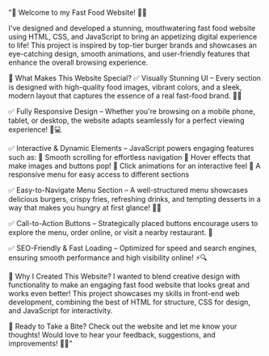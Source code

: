 "🚀 Welcome to my Fast Food Website! 🍔🍟

I've designed and developed a stunning, mouthwatering fast food website using HTML, CSS, and JavaScript to bring an appetizing digital experience to life! This project is inspired by top-tier burger brands and showcases an eye-catching design, smooth animations, and user-friendly features that enhance the overall browsing experience.

🍕 What Makes This Website Special?
✅ Visually Stunning UI – Every section is designed with high-quality food images, vibrant colors, and a sleek, modern layout that captures the essence of a real fast-food brand. 🌟🎨

✅ Fully Responsive Design – Whether you're browsing on a mobile phone, tablet, or desktop, the website adapts seamlessly for a perfect viewing experience! 📱💻

✅ Interactive & Dynamic Elements – JavaScript powers engaging features such as:
🔸 Smooth scrolling for effortless navigation
🔸 Hover effects that make images and buttons pop!
🔸 Click animations for an interactive feel
🔸 A responsive menu for easy access to different sections

✅ Easy-to-Navigate Menu Section – A well-structured menu showcases delicious burgers, crispy fries, refreshing drinks, and tempting desserts in a way that makes you hungry at first glance! 🤤🍔

✅ Call-to-Action Buttons – Strategically placed buttons encourage users to explore the menu, order online, or visit a nearby restaurant. 🚀

✅ SEO-Friendly & Fast Loading – Optimized for speed and search engines, ensuring smooth performance and high visibility online! ⚡🔍

🎯 Why I Created This Website?
I wanted to blend creative design with functionality to make an engaging fast food website that looks great and works even better! This project showcases my skills in front-end web development, combining the best of HTML for structure, CSS for design, and JavaScript for interactivity.

🍟 Ready to Take a Bite?
Check out the website and let me know your thoughts! Would love to hear your feedback, suggestions, and improvements! 🚀🤩"

